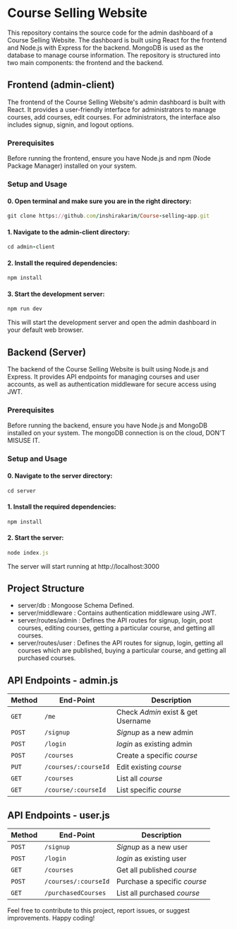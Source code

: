 # Course Selling Website

This repository contains the source code for the admin dashboard of a Course Selling Website. The dashboard is built using React for the frontend and Node.js with Express for the backend. MongoDB is used as the database to manage course information. The repository is structured into two main components: the frontend and the backend.

## Frontend (admin-client)
The frontend of the Course Selling Website's admin dashboard is built with React. It provides a user-friendly interface for administrators to manage courses, add courses, edit courses. For administrators, the interface also includes signup, signin, and logout options.

### Prerequisites
Before running the frontend, ensure you have Node.js and npm (Node Package Manager) installed on your system.

### Setup and Usage

#### 0. Open terminal and make sure you are in the right directory:
```ruby
git clone https://github.com/inshirakarim/Course-selling-app.git
```
#### 1. Navigate to the admin-client directory:
```ruby
cd admin-client
```
#### 2. Install the required dependencies:
```ruby
npm install
```
#### 3. Start the development server:
```ruby
npm run dev
```
This will start the development server and open the admin dashboard in your default web browser.

## Backend (Server)
The backend of the Course Selling Website is built using Node.js and Express. It provides API endpoints for managing courses and user accounts, as well as authentication middleware for secure access using JWT.

### Prerequisites
Before running the backend, ensure you have Node.js and MongoDB installed on your system. The mongoDB connection is on the cloud, DON'T MISUSE IT.

### Setup and Usage

#### 0. Navigate to the server directory:
```ruby
cd server
```
#### 1. Install the required dependencies:
```ruby
npm install
```
#### 2. Start the server:
```ruby
node index.js
```
The server will start running at http://localhost:3000

## Project Structure
- server/db : Mongoose Schema Defined.
- server/middleware : Contains authentication middleware using JWT.
- server/routes/admin : Defines the API routes for signup, login, post courses, editing courses, getting a particular course, and getting all courses.
- server/routes/user : Defines the API routes for signup, login, getting all courses which are published, buying a particular course, and getting all purchased courses.

## API Endpoints - admin.js
| Method  | End-Point           | Description                            |
| --------| ------------        | -----------------------                |  
| `GET`   | `/me`               | Check _Admin_ exist & get Username     |
| `POST`  | `/signup`           | _Signup_ as a new admin                |
| `POST`  | `/login`            | _login_ as existing admin              |
| `POST`  | `/courses`          | Create a specific _course_             |
| `PUT`   | `/courses/:courseId`| Edit existing _course_                 |
| `GET`   | `/courses`          | List all _course_                      |
| `GET`   | `/course/:courseId` | List specific _course_                 |

## API Endpoints - user.js
| Method  | End-Point           | Description                            |
| --------| ------------        | -----------------------                |         
| `POST`  | `/signup`           | _Signup_ as a new user                 |
| `POST`  | `/login`            | _login_ as existing user               |
| `GET`   | `/courses`          | Get all published _course_             |
| `POST`  | `/courses/:courseId`| Purchase a specific _course_           |
| `GET`   | `/purchasedCourses` | List all purchased _course_            |

Feel free to contribute to this project, report issues, or suggest improvements. Happy coding!
